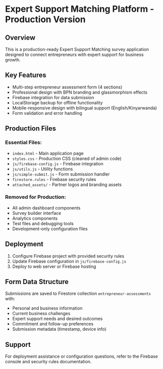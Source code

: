 # Expert Support Matching Platform - Production Version

## Overview
This is a production-ready Expert Support Matching survey application designed to connect entrepreneurs with expert support for business growth.

## Key Features
- Multi-step entrepreneur assessment form (4 sections)
- Professional design with BPN branding and glassmorphism effects
- Firebase integration for data submission
- LocalStorage backup for offline functionality
- Mobile-responsive design with bilingual support (English/Kinyarwanda)
- Form validation and error handling

## Production Files
### Essential Files:
- `index.html` - Main application page
- `styles.css` - Production CSS (cleaned of admin code)
- `js/firebase-config.js` - Firebase integration
- `js/utils.js` - Utility functions
- `js/simple-submit.js` - Form submission handler
- `firestore.rules` - Firebase security rules
- `attached_assets/` - Partner logos and branding assets

### Removed for Production:
- All admin dashboard components
- Survey builder interface
- Analytics components  
- Test files and debugging tools
- Development-only configuration files

## Deployment
1. Configure Firebase project with provided security rules
2. Update Firebase configuration in `js/firebase-config.js`
3. Deploy to web server or Firebase hosting

## Form Data Structure
Submissions are saved to Firestore collection `entrepreneur-assessments` with:
- Personal and business information
- Current business challenges
- Expert support needs and desired outcomes
- Commitment and follow-up preferences
- Submission metadata (timestamp, device info)

## Support
For deployment assistance or configuration questions, refer to the Firebase console and security rules documentation.
